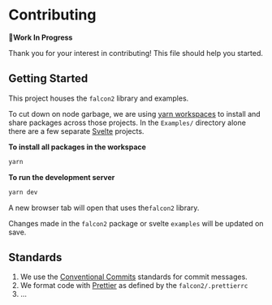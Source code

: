 # Contributing

**🚧Work In Progress**

Thank you for your interest in contributing! This file should help you started.

## Getting Started

This project houses the `falcon2` library and examples.

To cut down on node garbage, we are using [yarn workspaces](https://classic.yarnpkg.com/en/docs/workspaces/) to install and share packages across those projects. In the `Examples/` directory alone there are a few separate [Svelte](https://svelte.dev/) projects.

**To install all packages in the workspace**

```bash
yarn
```

**To run the development server**

```bash
yarn dev
```

A new browser tab will open that uses the`falcon2` library.

Changes made in the `falcon2` package or svelte `examples` will be updated on save.

## Standards

1. We use the [Conventional Commits](https://www.conventionalcommits.org/en/v1.0.0/) standards for commit messages.
2. We format code with [Prettier](https://prettier.io/) as defined by the `falcon2/.prettierrc`
3. ...
